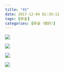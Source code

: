 ```yaml
---
title: "45"
date: 2017-12-04 02:39:11
tags: [碎金]
categories: [碎金（摘抄）]
---
```




![](https://imglf3.nosdn.127.net/img/TnB1emMvUDlvNjZXQ3RaYysxeFVqcmg0MDZZaUpSeEJzY0Q3aWlvaXBRSlJjSW1ibXA3blJRPT0.jpg)

![](https://imglf6.nosdn.127.net/img/TnB1emMvUDlvNjZXQ3RaYysxeFVqZzVNeXdzUWw5dTJEU3MvSmJaeHFjTjBDbEg5TDRXSHpRPT0.jpg)

![](https://imglf6.nosdn.127.net/img/TnB1emMvUDlvNjZXQ3RaYysxeFVqcVJXajk5VmdIV1oyL0loYTdxclJRdWcvY3kzZFY4VjhRPT0.jpg)

![](https://imglf6.nosdn.127.net/img/TnB1emMvUDlvNjZXQ3RaYysxeFVqdFlHT3J2Rm9LU3ZxRzJyOE9lZXc5SGR6YlNSc3NHVzB3PT0.jpg)